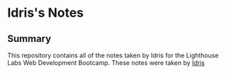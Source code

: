 # Idris's Notes
## Summary 

This repository contains all of the notes taken by Idris for the Lighthouse Labs Web Development Bootcamp.
These notes were taken by [Idris](https://github.com/yousufii)
